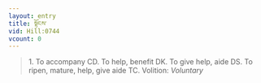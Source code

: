 ```yaml
---
layout: entry
title: སྟོངས་
vid: Hill:0744
vcount: 0
---
```

> 1\. To accompany CD\. To help, benefit DK\. To give help, aide DS\. To ripen, mature, help, give aide TC\.
> Volition: _Voluntary_


